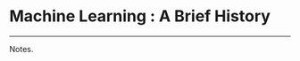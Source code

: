 # Machine Learning : A Brief History


---
Notes. 






<!--stackedit_data:
eyJwcm9wZXJ0aWVzIjoibGF5b3V0OiBhcnRpY2xlXG50aXRsZT
ogTWFjaGluZSBMZWFybmluZyBTZXJpZXNcbnNpZGViYXI6XG4g
IG5hdjogbGF5b3V0c1xuIiwiaGlzdG9yeSI6WzY0OTI0OTI5MS
wtNzY0ODk5MzgsLTgyMDc0MDcyMF19
-->